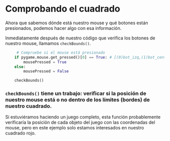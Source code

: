 # Comprobando el cuadrado

Ahora que sabemos dónde está nuestro mouse y qué botones están presionados, podemos hacer algo con esa información. 

Inmediatamente después de nuestro código que verifica los botones de nuestro mouse, llamamos `checkBounds()`. 
```python
	 # Compruebe si el mouse está presionado
    if pygame.mouse.get_pressed()[0] == True: # [(0)bot_izq,(1)bot_central,(2)bot_derecho]
        mousePressed = True
    else:
        mousePressed = False

    checkBounds()

```
### `checkBounds()` tiene un trabajo: verificar si la posición de nuestro mouse está o no dentro de los límites (bordes) de nuestro cuadrado.

Si estuviéramos haciendo un juego completo, esta función probablemente verificaría la posición de cada objeto del juego con las coordenadas del mouse, pero en este ejemplo solo estamos interesados en nuestro cuadrado rojo.
<!--stackedit_data:
eyJoaXN0b3J5IjpbNTc1NDExNzI2LC03MTg1OTA3MDNdfQ==
-->